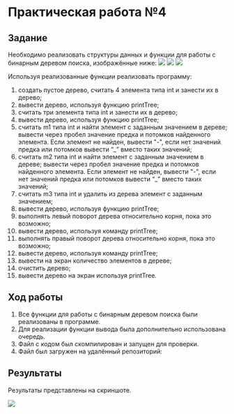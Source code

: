 # Практическая работа №4

## Задание
Необходимо реализовать структуры данных и функции для работы с бинарным деревом поиска, изображённые ниже:
![](https://i.ibb.co/s3QMcgn/1.png)
![](https://i.ibb.co/7vn7d17/2.png)
![](https://i.ibb.co/QQvhH23/3.png)

Используя реализованные функции реализовать программу:
1. создать пустое дерево, считать 4 элемента типа int и занести их в дерево;
2. вывести дерево, используя функцию printTree;
3. считать три элемента типа int и занести их в дерево;
4. вывести дерево, используя функцию printTree;
5. считать m1 типа int и найти элемент с заданным
значением в дереве; вывести через пробел значение предка
и потомков найденного элемента. Если элемент не найден,
вывести "-", если нет значений предка или потомков вывести
“_” вместо таких значений;
6. считать m2 типа int и найти элемент с заданным
значением в дереве; вывести через пробел значение предка
и потомков найденного элемента. Если элемент не найден,
вывести "-", если нет значений предка или потомков вывести
“_” вместо таких значений;
7. считать  m3 типа int и удалить из дерева элемент с заданным значением;
8. вывести дерево, используя функцию printTree;
9. выполнять левый поворот дерева относительно корня, пока
это возможно;
10. вывести дерево, используя команду printTree;
11. выполнять правый поворот дерева относительно корня, пока
это возможно;
12. вывести дерево, используя команду printTree;
13. вывести на экран количество элементов в дереве;
14. очистить дерево;
15. вывести дерево на экран используя printTree.


## Ход работы 

1. Все функции для работы с бинарным деревом поиска были реализованы в программе.
2. Для реализации функции вывода была дополнительно использована очередь.
3. Файл с кодом был скомпилирован и запущен для проверки.
4. Файл был загружен на удалённый репозиторий:

## Результаты

Результаты представлены на скриншоте.

![](https://i.ibb.co/vk6Vk6P/image.png)
